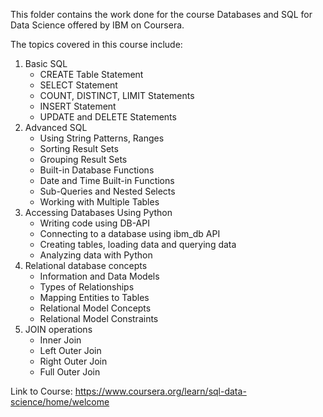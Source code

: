 This folder contains the work done for the course Databases and SQL for Data Science offered by IBM on Coursera.

The topics covered in this course include:
1. Basic SQL
    * CREATE Table Statement
    * SELECT Statement
    * COUNT, DISTINCT, LIMIT Statements
    * INSERT Statement
    * UPDATE and DELETE Statements
2. Advanced SQL
    * Using String Patterns, Ranges
    * Sorting Result Sets
    * Grouping Result Sets
    * Built-in Database Functions
    * Date and Time Built-in Functions
    * Sub-Queries and Nested Selects
    * Working with Multiple Tables
3. Accessing Databases Using Python
    * Writing code using DB-API
    * Connecting to a database using ibm_db API
    * Creating tables, loading data and querying data
    * Analyzing data with Python
4. Relational database concepts
    * Information and Data Models
    * Types of Relationships
    * Mapping Entities to Tables
    * Relational Model Concepts
    * Relational Model Constraints
5. JOIN operations
    * Inner Join
    * Left Outer Join
    * Right Outer Join
    * Full Outer Join


Link to Course: https://www.coursera.org/learn/sql-data-science/home/welcome
